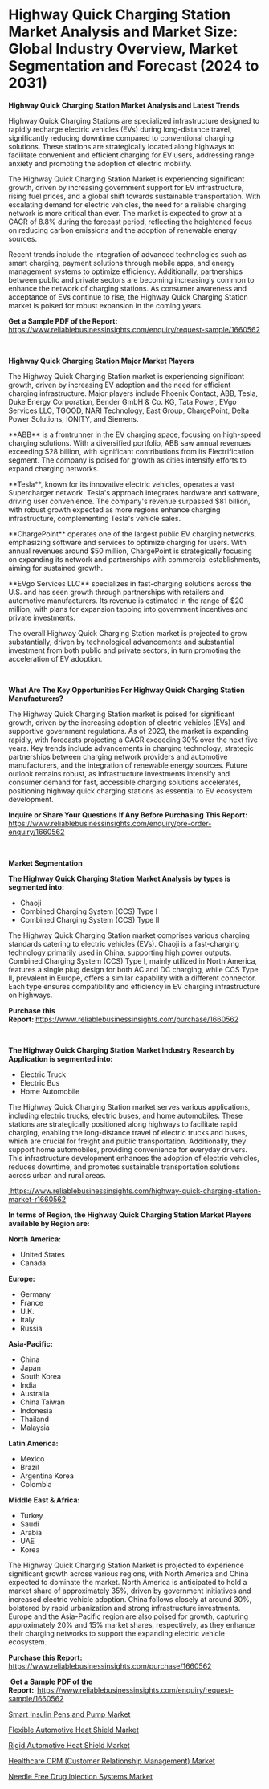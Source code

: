 <p><h1>Highway Quick Charging Station Market Analysis and Market Size: Global Industry Overview, Market Segmentation and Forecast (2024 to 2031)</h1></p><p><strong>Highway Quick Charging Station Market Analysis and Latest Trends</strong></p>
<p><p>Highway Quick Charging Stations are specialized infrastructure designed to rapidly recharge electric vehicles (EVs) during long-distance travel, significantly reducing downtime compared to conventional charging solutions. These stations are strategically located along highways to facilitate convenient and efficient charging for EV users, addressing range anxiety and promoting the adoption of electric mobility.</p><p>The Highway Quick Charging Station Market is experiencing significant growth, driven by increasing government support for EV infrastructure, rising fuel prices, and a global shift towards sustainable transportation. With escalating demand for electric vehicles, the need for a reliable charging network is more critical than ever. The market is expected to grow at a CAGR of 8.8% during the forecast period, reflecting the heightened focus on reducing carbon emissions and the adoption of renewable energy sources.</p><p>Recent trends include the integration of advanced technologies such as smart charging, payment solutions through mobile apps, and energy management systems to optimize efficiency. Additionally, partnerships between public and private sectors are becoming increasingly common to enhance the network of charging stations. As consumer awareness and acceptance of EVs continue to rise, the Highway Quick Charging Station market is poised for robust expansion in the coming years.</p></p>
<p><strong>Get a Sample PDF of the Report:&nbsp;</strong> <a href="https://www.reliablebusinessinsights.com/enquiry/request-sample/1660562?utm_campaign=75&utm_medium=2&utm_source=Github&utm_content=ia&utm_term=26102024&utm_id=highway-quick-charging-station">https://www.reliablebusinessinsights.com/enquiry/request-sample/1660562</a></p>
<p>&nbsp;</p>
<p><strong>Highway Quick Charging Station Major Market Players</strong></p>
<p><p>The Highway Quick Charging Station market is experiencing significant growth, driven by increasing EV adoption and the need for efficient charging infrastructure. Major players include Phoenix Contact, ABB, Tesla, Duke Energy Corporation, Bender GmbH & Co. KG, Tata Power, EVgo Services LLC, TGOOD, NARI Technology, East Group, ChargePoint, Delta Power Solutions, IONITY, and Siemens.</p><p>**ABB** is a frontrunner in the EV charging space, focusing on high-speed charging solutions. With a diversified portfolio, ABB saw annual revenues exceeding $28 billion, with significant contributions from its Electrification segment. The company is poised for growth as cities intensify efforts to expand charging networks.</p><p>**Tesla**, known for its innovative electric vehicles, operates a vast Supercharger network. Tesla's approach integrates hardware and software, driving user convenience. The company's revenue surpassed $81 billion, with robust growth expected as more regions enhance charging infrastructure, complementing Tesla's vehicle sales.</p><p>**ChargePoint** operates one of the largest public EV charging networks, emphasizing software and services to optimize charging for users. With annual revenues around $50 million, ChargePoint is strategically focusing on expanding its network and partnerships with commercial establishments, aiming for sustained growth.</p><p>**EVgo Services LLC** specializes in fast-charging solutions across the U.S. and has seen growth through partnerships with retailers and automotive manufacturers. Its revenue is estimated in the range of $20 million, with plans for expansion tapping into government incentives and private investments.</p><p>The overall Highway Quick Charging Station market is projected to grow substantially, driven by technological advancements and substantial investment from both public and private sectors, in turn promoting the acceleration of EV adoption.</p></p>
<p>&nbsp;</p>
<p><strong>What Are The Key Opportunities For Highway Quick Charging Station Manufacturers?</strong></p>
<p><p>The Highway Quick Charging Station market is poised for significant growth, driven by the increasing adoption of electric vehicles (EVs) and supportive government regulations. As of 2023, the market is expanding rapidly, with forecasts projecting a CAGR exceeding 30% over the next five years. Key trends include advancements in charging technology, strategic partnerships between charging network providers and automotive manufacturers, and the integration of renewable energy sources. Future outlook remains robust, as infrastructure investments intensify and consumer demand for fast, accessible charging solutions accelerates, positioning highway quick charging stations as essential to EV ecosystem development.</p></p>
<p><strong>Inquire or Share Your Questions If Any Before Purchasing This Report:</strong> <a href="https://www.reliablebusinessinsights.com/enquiry/pre-order-enquiry/1660562?utm_campaign=75&utm_medium=2&utm_source=Github&utm_content=ia&utm_term=26102024&utm_id=highway-quick-charging-station">https://www.reliablebusinessinsights.com/enquiry/pre-order-enquiry/1660562</a></p>
<p>&nbsp;</p>
<p><strong>Market Segmentation</strong></p>
<p><strong>The Highway Quick Charging Station Market Analysis by types is segmented into:</strong></p>
<p><ul><li>Chaoji</li><li>Combined Charging System (CCS) Type I</li><li>Combined Charging System (CCS) Type II</li></ul></p>
<p><p>The Highway Quick Charging Station market comprises various charging standards catering to electric vehicles (EVs). Chaoji is a fast-charging technology primarily used in China, supporting high power outputs. Combined Charging System (CCS) Type I, mainly utilized in North America, features a single plug design for both AC and DC charging, while CCS Type II, prevalent in Europe, offers a similar capability with a different connector. Each type ensures compatibility and efficiency in EV charging infrastructure on highways.</p></p>
<p><strong>Purchase this Report:&nbsp;</strong><a href="https://www.reliablebusinessinsights.com/purchase/1660562?utm_campaign=75&utm_medium=2&utm_source=Github&utm_content=ia&utm_term=26102024&utm_id=highway-quick-charging-station">https://www.reliablebusinessinsights.com/purchase/1660562</a></p>
<p>&nbsp;</p>
<p><strong>The Highway Quick Charging Station Market Industry Research by Application is segmented into:</strong></p>
<p><ul><li>Electric Truck</li><li>Electric Bus</li><li>Home Automobile</li></ul></p>
<p><p>The Highway Quick Charging Station market serves various applications, including electric trucks, electric buses, and home automobiles. These stations are strategically positioned along highways to facilitate rapid charging, enabling the long-distance travel of electric trucks and buses, which are crucial for freight and public transportation. Additionally, they support home automobiles, providing convenience for everyday drivers. This infrastructure development enhances the adoption of electric vehicles, reduces downtime, and promotes sustainable transportation solutions across urban and rural areas.</p></p>
<p><a href="https://www.reliablebusinessinsights.com/highway-quick-charging-station-market-r1660562?utm_campaign=75&utm_medium=2&utm_source=Github&utm_content=ia&utm_term=26102024&utm_id=highway-quick-charging-station">&nbsp;https://www.reliablebusinessinsights.com/highway-quick-charging-station-market-r1660562</a></p>
<p><strong>In terms of Region, the Highway Quick Charging Station Market Players available by Region are:</strong></p>
<p>
    <p> <strong> North America: </strong>
        <ul>
            <li>United States</li>
            <li>Canada</li>
        </ul>
        </p> 
    <p> <strong> Europe: </strong>
        <ul>
            <li>Germany</li>
            <li>France</li>
            <li>U.K.</li>
            <li>Italy</li>
            <li>Russia</li>
        </ul>
        </p> 
    <p> <strong> Asia-Pacific: </strong>
        <ul>
            <li>China</li>
            <li>Japan</li>
            <li>South Korea</li>
            <li>India</li>
            <li>Australia</li>
            <li>China Taiwan</li>
            <li>Indonesia</li>
            <li>Thailand</li>
            <li>Malaysia</li>
        </ul>
        </p> 
    <p> <strong> Latin America: </strong>
        <ul>
            <li>Mexico</li>
            <li>Brazil</li>
            <li>Argentina Korea</li>
            <li>Colombia</li>
        </ul>
        </p> 
    <p> <strong> Middle East & Africa: </strong>
        <ul>
            <li>Turkey</li>
            <li>Saudi</li>
            <li>Arabia</li>
            <li>UAE</li>
            <li>Korea</li>
        </ul>
    </p>
    </p>
<p><p>The Highway Quick Charging Station Market is projected to experience significant growth across various regions, with North America and China expected to dominate the market. North America is anticipated to hold a market share of approximately 35%, driven by government initiatives and increased electric vehicle adoption. China follows closely at around 30%, bolstered by rapid urbanization and strong infrastructure investments. Europe and the Asia-Pacific region are also poised for growth, capturing approximately 20% and 15% market shares, respectively, as they enhance their charging networks to support the expanding electric vehicle ecosystem.</p></p>
<p><strong>Purchase this Report: </strong><a href="https://www.reliablebusinessinsights.com/purchase/1660562?utm_campaign=75&utm_medium=2&utm_source=Github&utm_content=ia&utm_term=26102024&utm_id=highway-quick-charging-station">https://www.reliablebusinessinsights.com/purchase/1660562</a></p>
<p>&nbsp;<strong>Get a Sample PDF of the Report:&nbsp;&nbsp;</strong><a href="https://www.reliablebusinessinsights.com/enquiry/request-sample/1660562?utm_campaign=75&utm_medium=2&utm_source=Github&utm_content=ia&utm_term=26102024&utm_id=highway-quick-charging-station">https://www.reliablebusinessinsights.com/enquiry/request-sample/1660562</a></p>
<p><strong></strong></p>
<p><p><a href="https://www.linkedin.com/pulse/regulatory-landscape-its-influence-global-smart-insulin-pens-pump-vom4f?utm_campaign=75&utm_medium=2&utm_source=Github&utm_content=ia&utm_term=26102024&utm_id=highway-quick-charging-station">Smart Insulin Pens and Pump Market</a></p><p><a href="https://github.com/florjvdva/Market-Research-Report-List-1/blob/main/flexible-automotive-heat-shield-market.md?utm_campaign=75&utm_medium=2&utm_source=Github&utm_content=ia&utm_term=26102024&utm_id=highway-quick-charging-station">Flexible Automotive Heat Shield Market</a></p><p><a href="https://github.com/LoretaDushku585/Market-Research-Report-List-1/blob/main/rigid-automotive-heat-shield-market.md?utm_campaign=75&utm_medium=2&utm_source=Github&utm_content=ia&utm_term=26102024&utm_id=highway-quick-charging-station">Rigid Automotive Heat Shield Market</a></p><p><a href="https://issuu.com/reportprime-2/docs/healthcare-crm-customer-relationshi_cf0d802abefb46?utm_campaign=75&utm_medium=2&utm_source=Github&utm_content=ia&utm_term=26102024&utm_id=highway-quick-charging-station">Healthcare CRM (Customer Relationship Management) Market</a></p><p><a href="https://www.linkedin.com/pulse/needle-free-drug-injection-systems-industry-sector-new-technologies-3s8tf?utm_campaign=75&utm_medium=2&utm_source=Github&utm_content=ia&utm_term=26102024&utm_id=highway-quick-charging-station">Needle Free Drug Injection Systems Market</a></p></p>